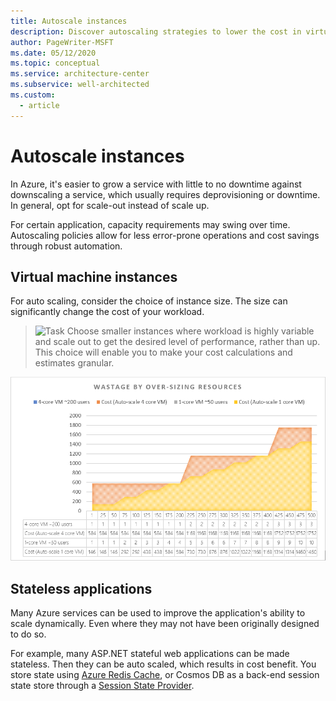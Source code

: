 ```yaml
---
title: Autoscale instances
description: Discover autoscaling strategies to lower the cost in virtual machine instances or stateless applications in Azure.
author: PageWriter-MSFT
ms.date: 05/12/2020
ms.topic: conceptual
ms.service: architecture-center
ms.subservice: well-architected
ms.custom:
  - article
---
```


# Autoscale instances

In Azure, it's easier to grow a service with little to no downtime against downscaling a service, which usually requires deprovisioning or downtime. In general, opt for scale-out instead of scale up.

For certain application, capacity requirements may swing over time. Autoscaling policies allow for less error-prone operations and cost savings through robust automation.

## Virtual machine instances

For auto scaling, consider the choice of instance size. The size can significantly change the cost of your workload.
> ![Task](../../_images/i-best-practices.svg) Choose smaller instances where workload is highly variable and scale out to get the desired level of performance, rather than up. This choice will enable you to make your cost calculations and estimates granular.

![Autoscale oversize](../_images/over-sizing.png)

## Stateless applications
Many Azure services can be used to improve the application's ability to scale dynamically. Even where they may not have been originally designed to do so.

For example, many ASP.NET stateful web applications can be made stateless. Then they can be auto scaled, which results in cost benefit. You store state using [Azure Redis Cache](/azure/azure-cache-for-redis/cache-aspnet-session-state-provider), or Cosmos DB as a back-end session state store through a [Session State Provider](https://github.com/aspnet/AspNetSessionState).
